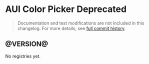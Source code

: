 # AUI Color Picker Deprecated

> Documentation and test modifications are not included in this changelog. For more details, see [full commit history](https://github.com/liferay/alloy-ui/commits/master-deprecated/src/aui-color-picker-deprecated).

## @VERSION@

No registries yet.